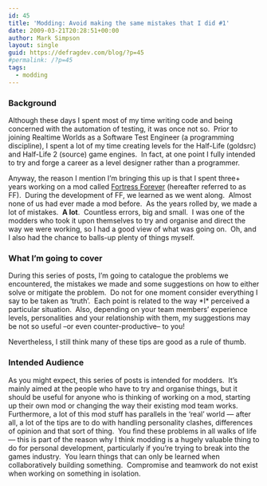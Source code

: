 ```yaml
---
id: 45
title: 'Modding: Avoid making the same mistakes that I did #1'
date: 2009-03-21T20:28:51+00:00
author: Mark Simpson
layout: single
guid: https://defragdev.com/blog/?p=45
#permalink: /?p=45
tags:
  - modding
---
```

### Background

Although these days I spent most of my time writing code and being concerned with the automation of testing, it was once not so.  Prior to joining Realtime Worlds as a Software Test Engineer (a programming discipline), I spent a lot of my time creating levels for the Half-Life (goldsrc) and Half-Life 2 (source) game engines.  In fact, at one point I fully intended to try and forge a career as a level designer rather than a programmer.

Anyway, the reason I mention I&#8217;m bringing this up is that I spent three+ years working on a mod called [Fortress Forever](http://fortress-forever.com) (hereafter referred to as FF).  During the development of FF, we learned as we went along.  Almost none of us had ever made a mod before.  As the years rolled by, we made a lot of mistakes.  **A lot**.  Countless errors, big and small.  I was one of the modders who took it upon themselves to try and organise and direct the way we were working, so I had a good view of what was going on.  Oh, and I also had the chance to balls-up plenty of things myself.

### What I&#8217;m going to cover

During this series of posts, I&#8217;m going to catalogue the problems we encountered, the mistakes we made and some suggestions on how to either solve or mitigate the problem.  Do not for one moment consider everything I say to be taken as &#8216;truth&#8217;.  Each point is related to the way \*I\* perceived a particular situation.  Also, depending on your team members&#8217; experience levels, personalities and your relationship with them, my suggestions may be not so useful &#8211;or even counter-productive&#8211; to you!

Nevertheless, I still think many of these tips are good as a rule of thumb.

### Intended Audience

As you might expect, this series of posts is intended for modders.  It&#8217;s mainly aimed at the people who have to try and organise things, but it should be useful for anyone who is thinking of working on a mod, starting up their own mod or changing the way their existing mod team works.  Furthermore, a lot of this mod stuff has parallels in the &#8216;real&#8217; world &#8212; after all, a lot of the tips are to do with handling personality clashes, differences of opinion and that sort of thing.  You find these problems in all walks of life &#8212; this is part of the reason why I think modding is a hugely valuable thing to do for personal development, particularly if you&#8217;re trying to break into the games industry.  You learn things that can only be learned when collaboratively building something.  Compromise and teamwork do not exist when working on something in isolation.